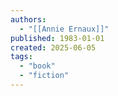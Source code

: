 ```yaml
---
authors:
  - "[[Annie Ernaux]]"
published: 1983-01-01
created: 2025-06-05
tags:
  - "book"
  - "fiction"
---
```

